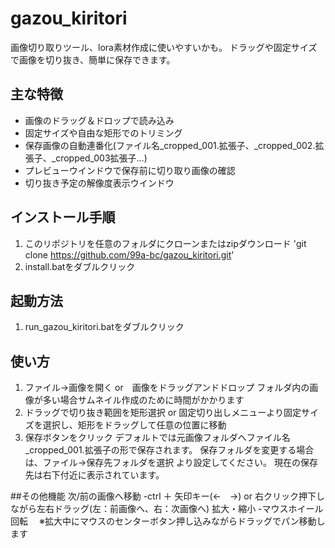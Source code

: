 # gazou_kiritori
画像切り取りツール、lora素材作成に使いやすいかも。
ドラッグや固定サイズで画像を切り抜き、簡単に保存できます。


## 主な特徴
- 画像のドラッグ＆ドロップで読み込み
- 固定サイズや自由な矩形でのトリミング
- 保存画像の自動連番化(ファイル名_cropped_001.拡張子、_cropped_002.拡張子、_cropped_003拡張子...)
- プレビューウインドウで保存前に切り取り画像の確認
- 切り抜き予定の解像度表示ウインドウ


## インストール手順
1. このリポジトリを任意のフォルダにクローンまたはzipダウンロード
'git clone https://github.com/99a-bc/gazou_kiritori.git'
2. install.batをダブルクリック


## 起動方法
1. run_gazou_kiritori.batをダブルクリック


## 使い方
1. ファイル→画像を開く or　画像をドラッグアンドドロップ
   フォルダ内の画像が多い場合サムネイル作成のために時間がかかります
2. ドラッグで切り抜き範囲を矩形選択 or 固定切り出しメニューより固定サイズを選択し、矩形をドラッグして任意の位置に移動
3. 保存ボタンをクリック
   デフォルトでは元画像フォルダへファイル名_cropped_001.拡張子の形で保存されます。
   保存フォルダを変更する場合は、ファイル→保存先フォルダを選択 より設定してください。
   現在の保存先は右下付近に表示されています。


##その他機能
次/前の画像へ移動
 -ctrl ＋ 矢印キー(←　→) or 右クリック押下しながら左右ドラッグ(左：前画像へ、右：次画像へ)
拡大・縮小
-マウスホイール回転
　※拡大中にマウスのセンターボタン押し込みながらドラッグでパン移動します


